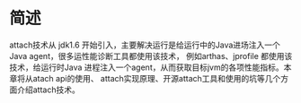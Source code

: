 # 简述

attach技术从 jdk1.6 开始引入，主要解决运行是给运行中的Java进场注入一个Java agent，很多运性能诊断工具都使用该技术，
例如arthas、jprofile 都使用该技术，给运行时Java 进程注入一个agent，从而获取目标jvm的各项性能指标。本章将从atach api的使用、
attach实现原理、开源attach工具和使用的坑等几个方面介绍attach技术。

